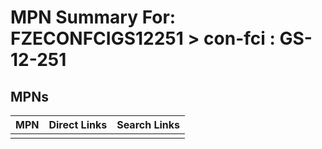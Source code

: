 



# MPN Summary For: FZECONFCIGS12251 > con-fci : GS-12-251

## MPNs
  

|MPN|Direct Links|Search Links|
| :--- | :--- | :--- |
||||

